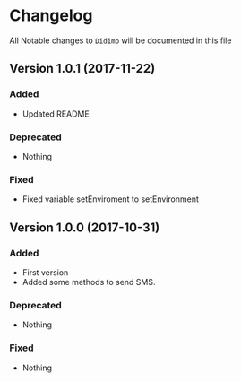 # Changelog

All Notable changes to `Didimo` will be documented in this file

## Version 1.0.1 (2017-11-22)

### Added
- Updated README

### Deprecated
- Nothing

### Fixed
- Fixed variable setEnviroment to setEnvironment

## Version 1.0.0 (2017-10-31)

### Added
- First version
- Added some methods to send SMS.

### Deprecated
- Nothing

### Fixed
- Nothing